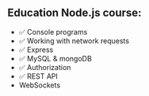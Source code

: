 ## Education Node.js course:

* ✅ Console programs
* ✅ Working with network requests
* ✅ Express
* ✅ MySQL & mongoDB
* ✅ Authorization
* ✅ REST API
* WebSockets
